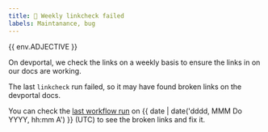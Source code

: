```yaml
---
title: 🚨 Weekly linkcheck failed
labels: Maintanance, bug
---
```

{{ env.ADJECTIVE }}

On devportal, we check the links on a weekly basis to ensure the links in on our docs are working.

The last ``linkcheck`` run failed, so it may have found broken links on the devportal docs.

You can check the [last workflow run](https://github.com/aiven/devportal/actions/workflows/linkcheck.yaml) on {{ date | date('dddd, MMM Do YYYY, hh:mm A') }} (UTC) to see the broken links and fix it.